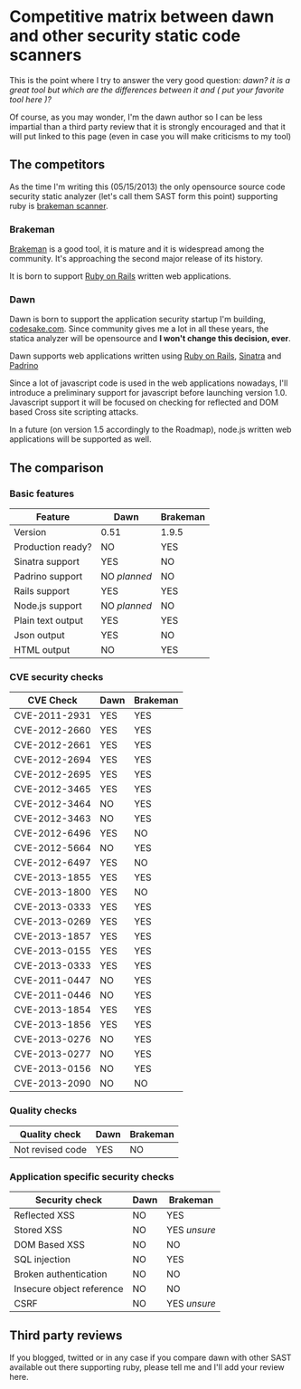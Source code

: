 # Competitive matrix between dawn and other security static code scanners

This is the point where I try to answer the very good question: _dawn? it is a
great tool but which are the differences between it and ( put your favorite
tool here )?_

Of course, as you may wonder, I'm the dawn author so I can be less impartial
than a third party review that it is strongly encouraged and that it will put
linked to this page (even in case you will make criticisms to my tool)

## The competitors

As the time I'm writing this (05/15/2013) the only opensource source code
security static analyzer (let's call them SAST form this point) supporting ruby
is [brakeman scanner](http://brakemanscanner.org/).

### Brakeman

[Brakeman](http://brakemanscanner.org) is a good tool, it is mature and it is
widespread among the community. It's approaching the second major release of
its history.

It is born to support [Ruby on Rails](http://rubyonrails.org) written web
applications.

### Dawn

Dawn is born to support the application security startup I'm building,
[codesake.com](http://codesake.com). Since community gives me a lot in all
these years, the statica analyzer will be opensource and **I won't change this
decision, ever**.

Dawn supports web applications written using 
[Ruby on Rails](http://rubyonrails.org), [Sinatra](http://sinatrarb.com) and
[Padrino](http://padrinorb.com)

Since a lot of javascript code is used in the web applications nowadays, I'll
introduce a preliminary support for javascript before launching version 1.0.
Javascript support it will be focused on checking for reflected and DOM based
Cross site scripting attacks.

In a future (on version 1.5 accordingly to the Roadmap), node.js written web
applications will be supported as well.

## The comparison

### Basic features

|Feature                | Dawn          | Brakeman          |
|-----------------------|---------------|-------------------|
| Version               | 0.51          | 1.9.5             |
| Production ready?     | NO            | YES               |
| Sinatra support       | YES           | NO                |
| Padrino support       | NO *planned*  | NO                |
| Rails support         | YES           | YES               |
| Node.js support       | NO *planned*  | NO                |
| Plain text output     | YES           | YES               |
| Json output           | YES           | NO                |
| HTML output           | NO            | YES               |

### CVE security checks

| CVE Check             | Dawn          | Brakeman          |
|-----------------------|---------------|-------------------|
| CVE-2011-2931         | YES           | YES               |
| CVE-2012-2660         | YES           | YES               |
| CVE-2012-2661         | YES           | YES               |
| CVE-2012-2694         | YES           | YES               |
| CVE-2012-2695         | YES           | YES               |
| CVE-2012-3465         | YES           | YES               |
| CVE-2012-3464         | NO            | YES               |
| CVE-2012-3463         | NO            | YES               |
| CVE-2012-6496         | YES           | NO                |
| CVE-2012-5664         | NO            | YES               |
| CVE-2012-6497         | YES           | NO                |
| CVE-2013-1855         | YES           | YES               |
| CVE-2013-1800         | YES           | NO                |
| CVE-2013-0333         | YES           | YES               |
| CVE-2013-0269         | YES           | YES               |
| CVE-2013-1857         | YES           | YES               |
| CVE-2013-0155         | YES           | YES               |
| CVE-2013-0333         | YES           | YES               |
| CVE-2011-0447         | NO            | YES               |
| CVE-2011-0446         | NO            | YES               |
| CVE-2013-1854         | YES           | YES               |
| CVE-2013-1856         | YES           | YES               |
| CVE-2013-0276         | NO            | YES               |
| CVE-2013-0277         | NO            | YES               |
| CVE-2013-0156         | NO            | YES               |
| CVE-2013-2090         | NO            | NO                |

### Quality checks

| Quality check         | Dawn          | Brakeman          |
|-----------------------|---------------|-------------------|
| Not revised code      | YES           | NO                |


### Application specific security checks

| Security check              | Dawn          | Brakeman          |
|-----------------------------|---------------|-------------------|
| Reflected XSS               | NO            | YES               |
| Stored XSS                  | NO            | YES *unsure*      |
| DOM Based XSS               | NO            | NO                |
| SQL injection               | NO            | YES               |
| Broken authentication       | NO            | NO                |
| Insecure object reference   | NO            | NO                |
| CSRF                        | NO            | YES *unsure*      |


## Third party reviews

If you blogged, twitted or in any case if you compare dawn with other SAST
available out there supporting ruby, please tell me and I'll add your review
here.


